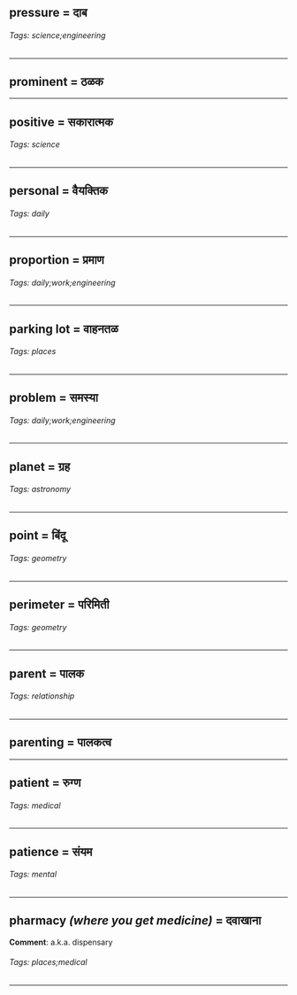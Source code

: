 ## pressure = दाब

###### Tags: science;engineering

---
## prominent = ठळक

---
## positive = सकारात्मक

###### Tags: science

---
## personal = वैयक्‍तिक

###### Tags: daily

---
## proportion = प्रमाण

###### Tags: daily;work;engineering

---
## parking lot = वाहनतळ

###### Tags: places

---
## problem = समस्या

###### Tags: daily;work;engineering

---
## planet = ग्रह

###### Tags: astronomy

---
## point = बिंदू

###### Tags: geometry

---
## perimeter = परिमिती

###### Tags: geometry

---
## parent = पालक

###### Tags: relationship

---
## parenting = पालकत्व

---
## patient = रुग्ण

###### Tags: medical

---
## patience = संयम

###### Tags: mental

---
## pharmacy *(where you get medicine)* = दवाखाना

**Comment**: a.k.a. dispensary

###### Tags: places;medical

---
